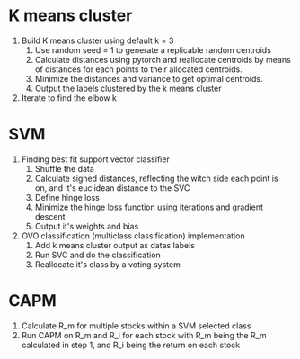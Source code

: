 # K means cluster
1. Build K means cluster using default k = 3
    1. Use random seed = 1 to generate a replicable random centroids
    2. Calculate distances using pytorch and reallocate centroids by means of distances for each points to their allocated centroids.
    3. Minimize the distances and variance to get optimal centroids.
    4. Output the labels clustered by the k means cluster
2. Iterate to find the elbow k

# SVM
1. Finding best fit support vector classifier
    1. Shuffle the data
    2. Calculate signed distances, reflecting the witch side each point is on, and it's euclidean distance to the SVC
    3. Define hinge loss
    4. Minimize the hinge loss function using iterations and gradient descent
    5. Output it's weights and bias
2. OVO classification (multiclass classification) implementation
    1. Add k means cluster output as datas labels
    2. Run SVC and do the classification
    3. Reallocate it's class by a voting system

# CAPM
1. Calculate R_m for multiple stocks within a SVM selected class
2. Run CAPM on R_m and R_i for each stock with R_m being the R_m calculated in step 1, and R_i being the return on each stock
